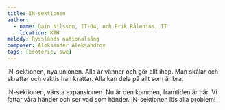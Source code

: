 ```yaml
---
title: IN-sektionen
author:
  - name: Dain Nilsson, IT-04, och Erik Rålenius, IT
    location: KTH
melody: Rysslands nationalsång
composer: Aleksander Aleksandrov
tags: [esoteric, swe]
---
```


IN-sektionen, nya unionen.
Alla är vänner och gör allt ihop.
Man skålar och skrattar
och vaktis han krattar.
Alla kan dela på allt som är bra.

IN-sektionen, värsta expansionen.
Nu är den kommen, framtiden är här.
Vi fattar våra händer
och ser vad som händer.
IN-sektionen lös alla problem!
